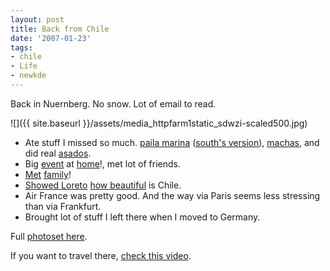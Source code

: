 ```yaml
---
layout: post
title: Back from Chile
date: '2007-01-23'
tags:
- chile
- Life
- newkde
---
```


Back in Nuernberg. No snow. Lot of email to read.

 ![]({{ site.baseurl }}/assets/media_httpfarm1static_sdwzi-scaled500.jpg)

* Ate stuff I missed so much. [paila marina][2] ([south's version][6]), [machas][3], and did real [asados][4].  
* Big [event][7] at [home][8]!, met lot of friends.  
* [Met][2] [family][1]!  
* [Showed Loreto][11] [how beautiful][12] is Chile.  
* Air France was pretty good. And the way via Paris seems less stressing than via Frankfurt.  
* Brought lot of stuff I left there when I moved to Germany.

Full [photoset here][1].

If you want to travel there, [check this video][13].

[1]: http://www.flickr.com/photos/duncanmac-vicar/sets/72157594479003314/  
 [2]: http://www.flickr.com/photos/duncanmac-vicar/355785010/in/set-72157594479003314/  
 [3]: http://www.flickr.com/photos/duncanmac-vicar/355820020/in/set-72157594479003314/  
 [4]: http://www.flickr.com/photos/duncanmac-vicar/357144926/in/set-72157594479003314/  
 [5]: http://www.flickr.com/photos/duncanmac-vicar/355740297/in/set-72157594479003314/  
 [6]: http://www.flickr.com/photos/duncanmac-vicar/363267543/in/set-72157594479003314/  
 [7]: http://www.flickr.com/photos/duncanmac-vicar/357154166/in/set-72157594479003314/  
 [8]: http://www.flickr.com/photos/duncanmac-vicar/357151303/in/set-72157594479003314/  
 [9]: http://www.flickr.com/photos/duncanmac-vicar/355808643/in/set-72157594479003314/  
 [10]: http://www.flickr.com/photos/duncanmac-vicar/355827292/in/set-72157594479003314/  
 [11]: http://www.flickr.com/photos/duncanmac-vicar/355748173/in/set-72157594479003314/  
 [12]: http://www.flickr.com/photos/duncanmac-vicar/363237944/in/set-72157594479003314/  
 [13]: http://duncan.mac-vicar.com/blog/other/chile/


